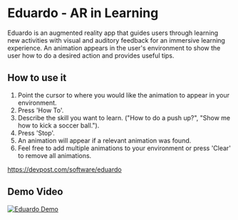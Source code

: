 # Eduardo - AR in Learning

Eduardo is an augmented reality app that guides users through learning new activities with visual and auditory feedback for an immersive learning experience. An animation appears in the user's environment to show the user how to do a desired action and provides useful tips.

## How to use it
1. Point the cursor to where you would like the animation to appear in your environment.
2. Press 'How To'.
3. Describe the skill you want to learn. ("How to do a push up?", "Show me how to kick a soccer ball.").
4. Press 'Stop'.
5. An animation will appear if a relevant animation was found.
6. Feel free to add multiple animations to your environment or press 'Clear' to remove all animations.

https://devpost.com/software/eduardo

## Demo Video
[![Eduardo Demo](https://img.youtube.com/vi/_0GkK2rqTyQ/0.jpg)](https://www.youtube.com/watch?v=_0GkK2rqTyQ)
